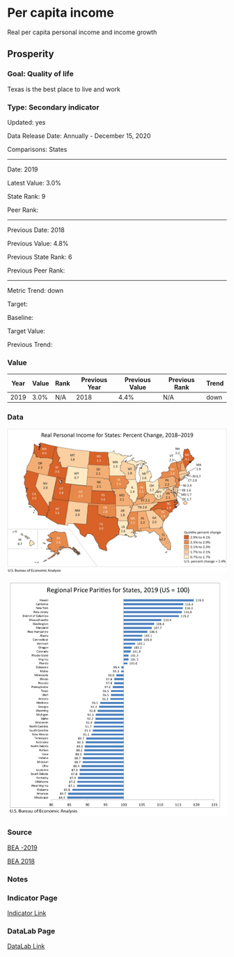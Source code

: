 # Per capita income

Real per capita personal income and income growth

## Prosperity

### Goal: Quality of life

Texas is the best place to live and work

### Type: Secondary indicator

Updated: yes

Data Release Date: Annually - December 15, 2020

Comparisons: States


----

Date: 2019

Latest Value: 3.0% 

State Rank: 9

Peer Rank: 


----

Previous Date: 2018

Previous Value: 4.8%

Previous State Rank: 6

Previous Peer Rank: 


----
Metric Trend: down

Target: 

Baseline: 

Target Value: 

Previous Trend: 



### Value

| Year        |  Value      | Rank     | Previous Year   | Previous Value | Previous Rank | Trend | 
| ----------- | ----------- | ----------- | ----------- | ----------- | ----------- | -----------|
|    2019     |     3.0%     | N/A         |   2018      |     4.4%     | N/A         |  down    | 

### Data

![map](./images/incomegrowthmap.png)

![data](./images/sort.PNG)

### Source

[BEA -2019](https://www.bea.gov/news/2020/real-personal-income-state-and-metropolitan-area-2019)

[BEA 2018](https://www.bea.gov/news/2020/real-personal-income-state-and-metropolitan-area-2018)

### Notes



### Indicator Page

[Indicator Link](https://indicators.texas2036.org/indicator/31)

### DataLab Page

[DataLab Link](https://datalab.texas2036.org/gwhhipb/quarterly-state-level-personal-income-u-s?accesskey=vuwvpcc)

